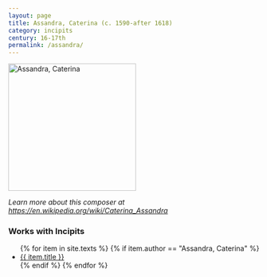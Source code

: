 ```yaml
---
layout: page
title: Assandra, Caterina (c. 1590-after 1618)
category: incipits
century: 16-17th
permalink: /assandra/
---
```

<a title="Caterina Assandra, CC BY-SA 4.0" href="https://imslp.org/wiki/Category:Assandra,_Caterina"><img width="256" img align="middle" alt="Assandra, Caterina" src="https://imslp.org/images/thumb/7/70/Assandra%2C_Caterina.jpg/232px-Assandra%2C_Caterina.jpg"></a>

*Learn more about this composer at <a href="https://en.wikipedia.org/wiki/Caterina_Assandra" target="_blank">https://en.wikipedia.org/wiki/Caterina_Assandra</a>*
<br/>

### Works with Incipits
<ul class="texts">
    {% for item in site.texts %}
      {% if item.author == "Assandra, Caterina" %}
          <li class="text-title">
          <a href="{{ site.baseurl }}{{ item.url }}">
        {{ item.title }}
              </a>
    </li>
      {% endif %}
    {% endfor %}
</ul>
